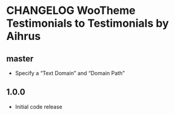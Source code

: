 # CHANGELOG WooTheme Testimonials to Testimonials by Aihrus

## master
* Specify a “Text Domain” and “Domain Path”

## 1.0.0
* Initial code release 